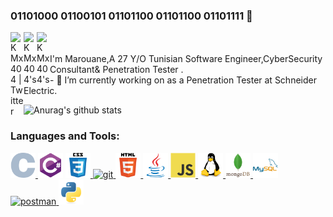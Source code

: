 ### 01101000 01100101 01101100 01101100 01101111 👋

<a target="_blank" href="https://twitter.com/MarouaneZribi">
  <img align="left" alt="KMx404 | Twitter" width="21px" src="https://raw.githubusercontent.com/anuraghazra/anuraghazra/master/assets/twitter.svg" />
</a>
<a target="_blank" href="https://www.facebook.com/marouane.zribi.5">
  <img align="left" alt=KMx404's Facebook" width="21px" src="https://cdn.jsdelivr.net/npm/simple-icons@3.0.1/icons/facebook.svg" />
</a> 
<a target="_blank" href="https://MarouaneZribi.github.io/">  <img align="left" alt=KMx404's Facebook" width="21px" src="https://raw.githubusercontent.com/MarouaneZribi/MarouaneZribi/master/iconmonstr-browser-lined.svg" />
</a>



      
<br />
                               <br />  
I'm Marouane,A 27 Y/O Tunisian Software Engineer,CyberSecurity Consultant& Penetration Tester .<br />
- 🔭 I’m currently working on as a Penetration Tester at Schneider Electric.<br />

![Anurag's github stats](https://github-readme-stats-sigma-five.vercel.app/api?username=MarouaneZribi&show_icons=true&theme=radical)
<h3 align="left">Languages and Tools:</h3>
<p align="left"> 
<a href="https://www.cprogramming.com/" target="_blank" rel="noreferrer"> 
<img src="https://raw.githubusercontent.com/devicons/devicon/master/icons/c/c-original.svg" alt="c" width="40" height="40"/> </a> 
<a href="https://www.w3schools.com/cs/" target="_blank" rel="noreferrer"> 
<img src="https://raw.githubusercontent.com/devicons/devicon/master/icons/csharp/csharp-original.svg" alt="csharp" width="40" height="40"/></a> 
<a href="https://www.w3schools.com/css/" target="_blank" rel="noreferrer"> 
<img src="https://raw.githubusercontent.com/devicons/devicon/master/icons/css3/css3-original-wordmark.svg" alt="css3" width="40" height="40"/> </a> 
<a href="https://git-scm.com/" target="_blank" rel="noreferrer"> 
<img src="https://www.vectorlogo.zone/logos/git-scm/git-scm-icon.svg" alt="git" width="40" height="40"/> </a> 
<a href="https://www.w3.org/html/" target="_blank" rel="noreferrer"> 
<img src="https://raw.githubusercontent.com/devicons/devicon/master/icons/html5/html5-original-wordmark.svg" alt="html5" width="40" height="40"/> </a> 
<a href="https://www.java.com" target="_blank" rel="noreferrer"> 
<img src="https://raw.githubusercontent.com/devicons/devicon/master/icons/java/java-original.svg" alt="java" width="40" height="40"/> </a> 
<a href="https://developer.mozilla.org/en-US/docs/Web/JavaScript" target="_blank" rel="noreferrer">
<img src="https://raw.githubusercontent.com/devicons/devicon/master/icons/javascript/javascript-original.svg" alt="javascript" width="40" height="40"/> </a> 
<a href="https://www.linux.org/" target="_blank" rel="noreferrer"> 
<img src="https://raw.githubusercontent.com/devicons/devicon/master/icons/linux/linux-original.svg" alt="linux" width="40" height="40"/> </a> 
<a href="https://www.mongodb.com/" target="_blank" rel="noreferrer"> 
<img src="https://raw.githubusercontent.com/devicons/devicon/master/icons/mongodb/mongodb-original-wordmark.svg" alt="mongodb" width="40" height="40"/> </a> 
<a href="https://www.mysql.com/" target="_blank" rel="noreferrer"> 
<img src="https://raw.githubusercontent.com/devicons/devicon/master/icons/mysql/mysql-original-wordmark.svg" alt="mysql" width="40" height="40"/> </a> 
<a href="https://nodejs.org" target="_blank" rel="noreferrer"> 
<img src="https://www.vectorlogo.zone/logos/getpostman/getpostman-icon.svg" alt="postman" width="40" height="40"/> </a> 
<a href="https://www.python.org" target="_blank" rel="noreferrer"> 
<img src="https://raw.githubusercontent.com/devicons/devicon/master/icons/python/python-original.svg" alt="python" width="40" height="40"/> </a> 

  
</p>

<!--
**MarouaneZribi/MarouaneZribi** is a ✨ _special_ ✨ repository because its `README.md` (this file) appears on your GitHub profile.


-->
